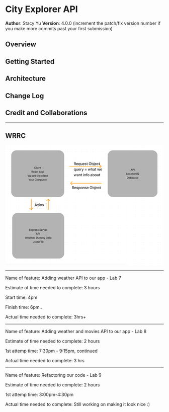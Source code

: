 # City Explorer API

**Author**: Stacy Yu
**Version**: 4.0.0 (increment the patch/fix version number if you make more commits past your first submission)

## Overview
<!-- Provide a high level overview of what this application is and why you are building it, beyond the fact that it's an assignment for this class. (i.e. What's your problem domain?) -->

## Getting Started
<!-- What are the steps that a user must take in order to build this app on their own machine and get it running? -->

## Architecture
<!-- Provide a detailed description of the application design. What technologies (languages, libraries, etc) you're using, and any other relevant design information. -->

## Change Log
<!-- Use this area to document the iterative changes made to your application as each feature is successfully implemented. Use time stamps. Here's an example:

01-01-2001 4:59pm - Application now has a fully-functional express server, with a GET route for the location resource. -->

## Credit and Collaborations
<!-- Give credit (and a link) to other people or resources that helped you build this application. -->

---

## WRRC

<img src="WRRC2.png">

---

Name of feature: Adding weather API to our app - Lab 7

Estimate of time needed to complete: 3 hours

Start time: 4pm

Finish time: 6pm..

Actual time needed to complete: 3hrs+

---

Name of feature: Adding weather and movies API to our app - Lab 8

Estimate of time needed to complete: 2 hours

1st attemp time: 7:30pm - 9:15pm, continued

Actual time needed to complete: 3 hrs 

---

Name of feature: Refactoring our code - Lab 9

Estimate of time needed to complete: 2 hours

1st attemp time: 3:00pm-4:30pm

Actual time needed to complete: Still working on making it look nice :)
